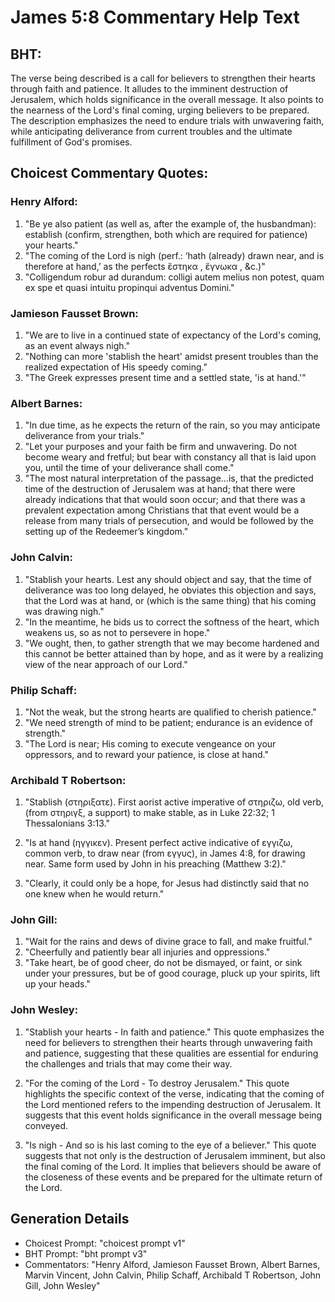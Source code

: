 # James 5:8 Commentary Help Text

## BHT:
The verse being described is a call for believers to strengthen their hearts through faith and patience. It alludes to the imminent destruction of Jerusalem, which holds significance in the overall message. It also points to the nearness of the Lord's final coming, urging believers to be prepared. The description emphasizes the need to endure trials with unwavering faith, while anticipating deliverance from current troubles and the ultimate fulfillment of God's promises.

## Choicest Commentary Quotes:
### Henry Alford:
1. "Be ye also patient (as well as, after the example of, the husbandman): establish (confirm, strengthen, both which are required for patience) your hearts." 
2. "The coming of the Lord is nigh (perf.: ‘hath (already) drawn near, and is therefore at hand,’ as the perfects ἕστηκα , ἔγνωκα , &c.)"
3. "Colligendum robur ad durandum: colligi autem melius non potest, quam ex spe et quasi intuitu propinqui adventus Domini."

### Jamieson Fausset Brown:
1. "We are to live in a continued state of expectancy of the Lord's coming, as an event always nigh."
2. "Nothing can more 'stablish the heart' amidst present troubles than the realized expectation of His speedy coming."
3. "The Greek expresses present time and a settled state, 'is at hand.'"

### Albert Barnes:
1. "In due time, as he expects the return of the rain, so you may anticipate deliverance from your trials."
2. "Let your purposes and your faith be firm and unwavering. Do not become weary and fretful; but bear with constancy all that is laid upon you, until the time of your deliverance shall come."
3. "The most natural interpretation of the passage...is, that the predicted time of the destruction of Jerusalem was at hand; that there were already indications that that would soon occur; and that there was a prevalent expectation among Christians that that event would be a release from many trials of persecution, and would be followed by the setting up of the Redeemer’s kingdom."

### John Calvin:
1. "Stablish your hearts. Lest any should object and say, that the time of deliverance was too long delayed, he obviates this objection and says, that the Lord was at hand, or (which is the same thing) that his coming was drawing nigh."
2. "In the meantime, he bids us to correct the softness of the heart, which weakens us, so as not to persevere in hope."
3. "We ought, then, to gather strength that we may become hardened and this cannot be better attained than by hope, and as it were by a realizing view of the near approach of our Lord."

### Philip Schaff:
1. "Not the weak, but the strong hearts are qualified to cherish patience." 
2. "We need strength of mind to be patient; endurance is an evidence of strength." 
3. "The Lord is near; His coming to execute vengeance on your oppressors, and to reward your patience, is close at hand."

### Archibald T Robertson:
1. "Stablish (στηριξατε). First aorist active imperative of στηριζω, old verb, (from στηριγξ, a support) to make stable, as in Luke 22:32; 1 Thessalonians 3:13." 

2. "Is at hand (ηγγικεν). Present perfect active indicative of εγγιζω, common verb, to draw near (from εγγυς), in James 4:8, for drawing near. Same form used by John in his preaching (Matthew 3:2)."

3. "Clearly, it could only be a hope, for Jesus had distinctly said that no one knew when he would return."

### John Gill:
1. "Wait for the rains and dews of divine grace to fall, and make fruitful."
2. "Cheerfully and patiently bear all injuries and oppressions."
3. "Take heart, be of good cheer, do not be dismayed, or faint, or sink under your pressures, but be of good courage, pluck up your spirits, lift up your heads."

### John Wesley:
1. "Stablish your hearts - In faith and patience." This quote emphasizes the need for believers to strengthen their hearts through unwavering faith and patience, suggesting that these qualities are essential for enduring the challenges and trials that may come their way.

2. "For the coming of the Lord - To destroy Jerusalem." This quote highlights the specific context of the verse, indicating that the coming of the Lord mentioned refers to the impending destruction of Jerusalem. It suggests that this event holds significance in the overall message being conveyed.

3. "Is nigh - And so is his last coming to the eye of a believer." This quote suggests that not only is the destruction of Jerusalem imminent, but also the final coming of the Lord. It implies that believers should be aware of the closeness of these events and be prepared for the ultimate return of the Lord.


## Generation Details
- Choicest Prompt: "choicest prompt v1"
- BHT Prompt: "bht prompt v3"
- Commentators: "Henry Alford, Jamieson Fausset Brown, Albert Barnes, Marvin Vincent, John Calvin, Philip Schaff, Archibald T Robertson, John Gill, John Wesley"
